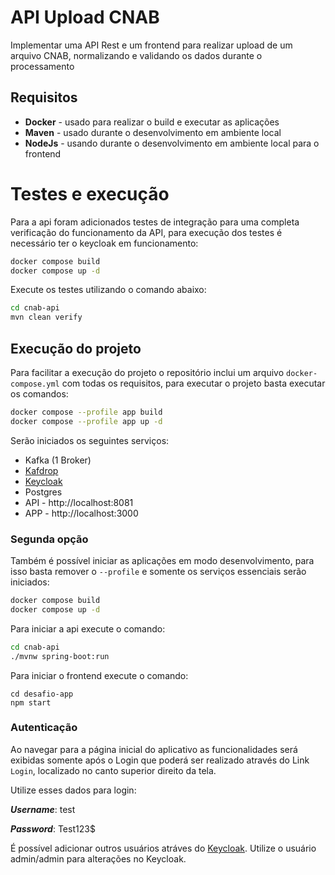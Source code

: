 # API Upload CNAB

Implementar uma API Rest e um frontend para realizar upload de um arquivo CNAB, normalizando e validando os dados durante o processamento

## Requisitos

- **Docker** - usado para realizar o build e executar as aplicações
- **Maven** - usado durante o desenvolvimento em ambiente local
- **NodeJs** - usando durante o desenvolvimento em ambiente local para o frontend

# Testes e execução

Para a api foram adicionados testes de integração para uma completa verificação do funcionamento da API, para execução dos testes é necessário ter o keycloak em funcionamento:

```bash
docker compose build
docker compose up -d
```

Execute os testes utilizando o comando abaixo:

```bash
cd cnab-api
mvn clean verify
```

## Execução do projeto

Para facilitar a execução do projeto o repositório inclui um arquivo `docker-compose.yml` com todas os requisitos, para executar o projeto basta executar os comandos:

```bash
docker compose --profile app build
docker compose --profile app up -d
```

Serão iniciados os seguintes serviços:
- Kafka (1 Broker)
- [Kafdrop](http://localhost:9000)
- [Keycloak](http://localhost:8080)
- Postgres
- API - http://localhost:8081
- APP - http://localhost:3000

### Segunda opção

Também é possível iniciar as aplicações em modo desenvolvimento, para isso basta remover o `--profile` e somente os serviços essenciais serão iniciados:

```bash
docker compose build
docker compose up -d
```

Para iniciar a api execute o comando:
```bash
cd cnab-api
./mvnw spring-boot:run
```

Para iniciar o frontend execute o comando:
```
cd desafio-app
npm start
```

### Autenticação
Ao navegar para a página inicial do aplicativo as funcionalidades será exibidas somente após o Login que poderá ser realizado através do Link `Login`, localizado no canto superior direito da tela.

Utilize esses dados para login:

***Username***: test

***Password***: Test123$

É possível adicionar outros usuários atráves do [Keycloak](http://localhost:8080/admin/master/console/#/desafio/users).
Utilize o usuário admin/admin para alterações no Keycloak.